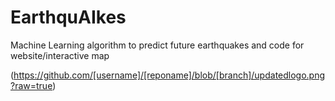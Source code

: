 # EarthquAIkes
Machine Learning algorithm to predict future earthquakes and code for website/interactive map


(https://github.com/[username]/[reponame]/blob/[branch]/updatedlogo.png?raw=true)

